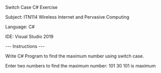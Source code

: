 Switch Case C# Exercise

Subject: ITN114 Wireless Internet and Pervasive Computing

Language: C#

IDE: Visual Studio 2019

--- Instructions ---

Write C# Program to find the maximum number using switch case.

Enter two numbers to find the maximum number:
101
30
101 is maximum
